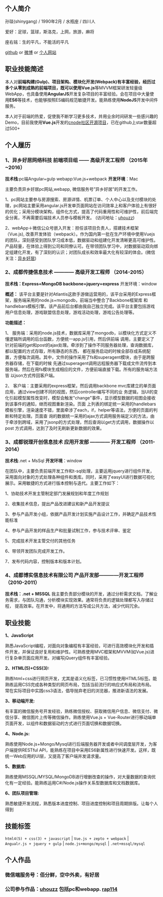 ## 个人简介
孙琰(shinygang) / 1990年2月 / 水瓶座 / 四川人 

爱好：足球，篮球，斯洛克，上网，旅游，麻将 

座右铭：生的平凡，不能活的平凡 

[github](https://github.com/shinygang)  or  [微博](http://weibo.com/5taowu)  or [个人网站](http://www.shinygang.cn)

## 职业技能简述
本人对**前端构建(Gulp)、项目架构、模块化开发(Webpack)**有丰富经验，经历过多个从零到成熟的前端项目，既可以使用**Vue.js**等MVVM框架研发轻量级WebApp，也具备使用**AngularJS**开发复杂项目的丰富经验。会在项目中大量使用**ES6**等技术，也能够按照ES编码规范敏捷开发。能熟练使用**NodeJS**开发中间件服务。

本人对于前端的热爱，促使我不断学习更多技术，并用业余时间研发一些感兴趣的Demo，目前我使用**Vue.js**开发的[cnode社区开源项目](https://github.com/shinygang/Vue-cnodejs)，已在github上star数量超过500+

## 个人履历
### 1、异乡好居网络科技 前端项目组 —— 高级开发工程师  （2015年~2016）
**技术栈**:pc端Angular+gulp webapp:Vue.js+webpack    **开发环境**：Mac

主要负责异乡好居pc网站,webapp, 微信服务号”异乡好居”的开发工作。

1、pc网站主要参与房源搜索、房源详情、机票订单、个人中心以及支付模块的处理，pc网站主要采用angular.js开发单页面网站在访问效率上和客户体验上有很好的优化；采用分模块架构，组件化方式，提高了代码重用性和可维护性，前后端完全分离，不再需要后端技术人员参与模板开发。 (访问地址：[uhouzz](www.uhouzz.com))

2、webApp＋微信公众号嵌入开发：担任该项目负责人，搭建技术框架（Vue.js), 改善开发体验（webpack）。作为国内第一批在生产环境中使用Vuejs的团队，深刻感受到团队学习成本低，数据驱动和组建化开发清晰更高可维护性。产品轻量，在体验上得到公司和同僚认可。在带领团队学习中，对数据驱动双向绑定组建化开发，有了深刻的认识；对团队成长和效率最大化有较深的体会。(微信关注：[异乡好居](www.uhouzz.com))

### 2、成都传捷信息技术  ———— 高级开发工程师 （2014-2015）
**技术栈：Express+MongoDB  backbone+jquery+express**
开发环境：window

**概述：**
该平台主要是针对Atlantis这款手游做运营用的，该平台采用的Express框架，服务端采用的node.js+mongodb，前端当中整合了Backbone框架库
和handlebars模板引擎。该产品前后台都由我自己独立完成。该平台主要包括游戏用户信息处理，游戏联盟信息处理，游戏活动处理，游戏公告处理等。

**功能描述：** 

1、 服务端：采用的node.js技术，数据库采用了mongodb，以模块化方式定义不懂逻辑所调用的后台函数，方便统一app.js引用，然后供前端
调用，主要定义了针对前端的get和post的ajax处理。牵涉到了操作不同服务器处理，查询数据库，都以配置的方式存取，所有静态的东西，
都在服务启动的时候全部存成系统配置，方便每次调用。其中，文件的操作采用了fs和superagent模块，由于是跨服务器存储，在下载的时候
先通过superagent调用远程服务器下载成文件流传到本服务端，然后在用fs模块生成相应的文件，方便前端直接下载。所有的服务端方法皆
以json方式传回客户端。 

2、 客户端：主要采用的express框架，然后调用backbone mvc库建立的单页面应用，通过view创建不同的视图，然后controller编写不同的业
务逻辑，当UI的变化引起模型属性改变时，模型会触发"change"事件，显示模型数据的视图会接收到该事件的通知，继而视图重新渲染。页面
上列表的绑定统一采用的handlebars模板引擎，渲染速度不错，里面牵涉了each，if，helper等语法，方便的页面的判断和特定处理。页面查
询的数据统一采用的ajax方式调用服务端定义的方法，由于牵涉到跨域，采用了jsonp的方式处理，然后查询以get方式调用，数据操作以post
方式调用，达到了及时无刷新更新数据的效果。

### 3、成都锐理开创信息技术  应用开发部 ———— 开发工程师  （2011-2014）
**技术栈**:.net + MsSql  **开发环境**：window

在团队中，主要负责前端开发工作和t-sql处理，主要运用jquery进行组件开发，采用面向对象的方式处理各种组件和类库。同时，采用了easyUI进行数据可视化展示。采用敏捷的方式进行版本控制与迭代。主要工作如下：

1、协助技术开发主管制定部门发展规划和年度工作规划 

2、收集技术信息，提出产品改进建议和新产品开发提议 

3、参与产品开发小组，依据产品开发计划实施产品设计工作，并确定产品技术性能标准 

4、参与产品开发的样品生产和批量试制工作，参与技术评审、鉴定 

5、完成技术开发主管交付的其他任务 

6、带领开发团队完成开发工作。 

7、发布代码内容，控制版本和版本计划。

### 4、成都博实信息技术有限公司  产品开发部————开发工程师 （2010-2011）
**技术栈：.net + MSSQL**
我主要负责部分模块的开发，通过分析需求文档，了解业务需求，与团队沟通，分析模块实现效果。通常将负责的逻辑处理都写入存储过程，
提高效率。在开发中，将通用的方法写成公共方法，减少代码冗余。


## 职业技能
**1、JavaScript**

熟悉JavaScript编程，对面向对象编程有丰富经验，可进行高效模块化开发和插件开发，并保证良好复用和维护性。可熟练使用MVC框架和MVVM(如Vue.js)进行复杂单页面应用开发。对编写jQuery组件有丰富经验。

**2、HTML(5)+CSS(3):** 

熟练html+css进行网页开发，尤其是语义化标签，已习惯性使用HTML5标签。能熟练运用CSS完成各种类型的网页布局，包括当前流行的响应式布局和流布局。常在实际项目中实践css3语法，倡导抛弃老旧的浏览器，推进新语法的发展。

**3、移动端开发:**

有丰富的微信服务号开发经验，熟练微信授权、获取微信用户信息、微信支付、微信分享、微信图片上传等微信操作。熟练使用Vue.js + Vue-Router进行移动端单页面开发，以组件和数据驱动的方式进行页面切换和数据切换。

**4、Node.js:**

熟练使用Node.js+Mongo/Mysql进行后端服务器开发或者中间调度层开发，为客户端提供RESTful API，能熟练在项目中采用ES6新属性进行快速开发。这样，既统一Web应用的UI层，又提高了客户端并发请求量。

**5、数据库:**

熟练使用MSSQL/MYSQL/MongoDB进行增删改查的操作，对大量数据的查询优化有一定经验。能熟练运用C#/Node.js操作关系型数据库和文档数据库。

**6、团队项目管理:**

熟悉敏捷开发流程，熟悉版本进度控制、项目进度控制和项目周期排版。让每个人得到

## 技能标签
`html4(5) + css(3) + javascript` |  `Vue.js + zepto + webpack`  |  
`Angualr.js + jquery + gulp` |    `node.js+mongo/mysql`  |  `.net+mssql/mysql`

## 个人作品
### 微信端服务号：佰分鲜，空中外卖，有好居
### 公司参与作品：[uhouzz](http://www.uhouzz.com) 包括pc和webapp.  [rap114](http://www.rap114.com)



    
